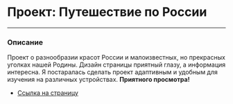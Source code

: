 # Проект: Путешествие по России
------
### Описание
Проект о разнообразии красот России и малоизвестных, но прекрасных уголках  нашей Родины.
Дизайн страницы приятный глазу, а информация интересна.  Я постаралась сделать проект адаптивным и удобным для изучения на различных устройствах.  **Приятного просмотра!**  
* [Ссылка на страницу](https://alinarimalovna.github.io/russian-travel/)

